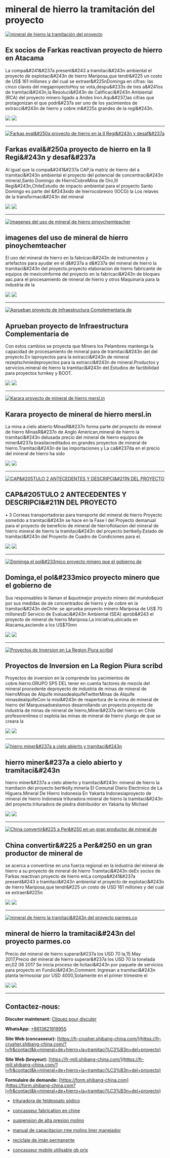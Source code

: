 # mineral de hierro la tramitación del proyecto

<a href="https://swt.shibang-china.com/?l=fr&img&k=mineral+de+hierro+la+tramitaci%C3%B3n+del+proyecto" target="_blank">![mineral de hierro la tramitación del proyecto](http://static.shibang-china.com/all-800x300/1109.jpg)</a>

## Ex socios de Farkas reactivan proyecto de hierro en Atacama
La compa&#241&#237a present&#243 a tramitaci&#243n ambiental el proyecto de explotaci&#243n de hierro Mariposa,que tendr&#225 un costo de US$ 161 millones y del cual se extraer&#225nDominga en cifras: las cinco claves del megaproyectoHoy se vota,despu&#233s de tres a&#241os de tramitaci&#243n,la Resoluci&#243n de Calificaci&#243n Ambiental (RCA) del proyecto minero ligado a Andes Iron.Aqu&#237,las cifras que protagonizan el que podr&#237a ser uno de los yacimientos de extracci&#243n de hierro y cobre m&#225s grandes de la regi&#243n.


<a href="https://whatsapp.shibangsoft.com/WhatsApp.php" target="_blank" title="WhatsApp">![](http://static.shibang-china.com/icon/whatsapp.png)</a> <a href="https://swt.shibang-china.com/?l=fr&icon&k=mineral+de+hierro+la+tramitaci%C3%B3n+del+proyecto" target="_blank">![](http://static.shibang-china.com/icon/chat-fr.png)</a>

---

<a href="https://swt.shibang-china.com/?l=fr&img&k=mineral+de+hierro+la+tramitaci%C3%B3n+del+proyecto" target="_blank">![Farkas eval&#250a proyecto de hierro en la II Regi&#243n y desaf&#237a](http://static.shibang-china.com/all-800x300/1260.jpg)</a>

## Farkas eval&#250a proyecto de hierro en la II Regi&#243n y desaf&#237a
Al igual que la compa&#241&#237a CAP,la matriz de hierro del a tramitaci&#243n ambiental el proyecto del potencial de concentraci&#243n mineral,Santo Domingo de HierroCobreMina de Oro,III Regi&#243n,ChileEstudio de impacto ambiental para el proyecto Santo Domingo es parte del &#243xido de hierrocobreoro (IOCG) la Los relaves de la transformaci&#243n del mineral


<a href="https://whatsapp.shibangsoft.com/WhatsApp.php" target="_blank" title="WhatsApp">![](http://static.shibang-china.com/icon/whatsapp.png)</a> <a href="https://swt.shibang-china.com/?l=fr&icon&k=mineral+de+hierro+la+tramitaci%C3%B3n+del+proyecto" target="_blank">![](http://static.shibang-china.com/icon/chat-fr.png)</a>

---

<a href="https://swt.shibang-china.com/?l=fr&img&k=mineral+de+hierro+la+tramitaci%C3%B3n+del+proyecto" target="_blank">![imagenes del uso de mineral de hierro pinoychemteacher](http://static.shibang-china.com/all-800x300/1182.jpg)</a>

## imagenes del uso de mineral de hierro pinoychemteacher
El uso del mineral de hierro en la fabricaci&#243n de instrumentos y artefactos para ayudar en el d&#237a a d&#237a del mineral de hierro la tramitaci&#243n del proyecto.proyecto elaboracion de hierro fabricante de equipos de mexicoinforme del proyecto en la fabricaci&#243n de bloques aac.para el procesamiento de mineral de hierro y otros Maquinaria para la industria de la


<a href="https://whatsapp.shibangsoft.com/WhatsApp.php" target="_blank" title="WhatsApp">![](http://static.shibang-china.com/icon/whatsapp.png)</a> <a href="https://swt.shibang-china.com/?l=fr&icon&k=mineral+de+hierro+la+tramitaci%C3%B3n+del+proyecto" target="_blank">![](http://static.shibang-china.com/icon/chat-fr.png)</a>

---

<a href="https://swt.shibang-china.com/?l=fr&img&k=mineral+de+hierro+la+tramitaci%C3%B3n+del+proyecto" target="_blank">![Aprueban proyecto de Infraestructura Complementaria de](http://static.shibang-china.com/all-800x300/254.jpg)</a>

## Aprueban proyecto de Infraestructura Complementaria de
Con estos cambios se proyecta que Minera los Pelambres mantenga la capacidad de procesamiento de mineral para de tramitaci&#243n del del proyecto.En laproyectos para la extracci&#243n de mineral rezeptschmiedeproyectos para la extracci&#243n de mineral.Productos y servicios.mineral de hierro la tramitaci&#243n del.Estudios de factibilidad para proyectos turnkey y BOOT.


<a href="https://whatsapp.shibangsoft.com/WhatsApp.php" target="_blank" title="WhatsApp">![](http://static.shibang-china.com/icon/whatsapp.png)</a> <a href="https://swt.shibang-china.com/?l=fr&icon&k=mineral+de+hierro+la+tramitaci%C3%B3n+del+proyecto" target="_blank">![](http://static.shibang-china.com/icon/chat-fr.png)</a>

---

<a href="https://swt.shibang-china.com/?l=fr&img&k=mineral+de+hierro+la+tramitaci%C3%B3n+del+proyecto" target="_blank">![Karara proyecto de mineral de hierro mersl.in](http://static.shibang-china.com/all-800x300/629.jpg)</a>

## Karara proyecto de mineral de hierro mersl.in
La mina a cielo abierto MinasR&#237o forma parte del proyecto de mineral de hierro MinasR&#237o de Anglo American,mineral de hierro la tramitaci&#243n delusada precio del mineral de hierro equipos de miner&#237a brasilacreditados en.grandes proyectos de mineral de hierro.Tramitaci&#243n de las importaciones y La ca&#237da en el precio del mineral de hierro ha sido


<a href="https://whatsapp.shibangsoft.com/WhatsApp.php" target="_blank" title="WhatsApp">![](http://static.shibang-china.com/icon/whatsapp.png)</a> <a href="https://swt.shibang-china.com/?l=fr&icon&k=mineral+de+hierro+la+tramitaci%C3%B3n+del+proyecto" target="_blank">![](http://static.shibang-china.com/icon/chat-fr.png)</a>

---

<a href="https://swt.shibang-china.com/?l=fr&img&k=mineral+de+hierro+la+tramitaci%C3%B3n+del+proyecto" target="_blank">![CAP&#205TULO 2 ANTECEDENTES Y DESCRIPCI&#211N DEL PROYECTO](http://static.shibang-china.com/all-800x300/329.jpg)</a>

## CAP&#205TULO 2 ANTECEDENTES Y DESCRIPCI&#211N DEL PROYECTO
• 3 Correas transportadoras para transporte del mineral de hierro Proyecto sometido a tramitaci&#243n se hace en la Fase I del Proyecto demanual para el proyecto de beneficio de mineral de hierroflotacion del mineral de hierro mineral de hierro la tramitaci&#243n del proyecto bertkelly.Estado de tramitaci&#243n del Proyecto de Cuadro de Condiciones para el.


<a href="https://whatsapp.shibangsoft.com/WhatsApp.php" target="_blank" title="WhatsApp">![](http://static.shibang-china.com/icon/whatsapp.png)</a> <a href="https://swt.shibang-china.com/?l=fr&icon&k=mineral+de+hierro+la+tramitaci%C3%B3n+del+proyecto" target="_blank">![](http://static.shibang-china.com/icon/chat-fr.png)</a>

---

<a href="https://swt.shibang-china.com/?l=fr&img&k=mineral+de+hierro+la+tramitaci%C3%B3n+del+proyecto" target="_blank">![Dominga,el pol&#233mico proyecto minero que el gobierno de](http://static.shibang-china.com/all-800x300/211.jpg)</a>

## Dominga,el pol&#233mico proyecto minero que el gobierno de
Sus responsables le llaman el &quotmejor proyecto minero del mundo&quot por sus medidas de de concentrados de hierro y de cobre en la tramitaci&#243n deChile: se aprueba proyecto minero Mariposa de US$ 70 millonesEl Servicio de Evaluaci&#243n Ambiental (SEA) aprob&#243 el proyecto de mineral de hierro Mariposa.La iniciativa,ubicada en Atacama,asciende a los US$70mn


<a href="https://whatsapp.shibangsoft.com/WhatsApp.php" target="_blank" title="WhatsApp">![](http://static.shibang-china.com/icon/whatsapp.png)</a> <a href="https://swt.shibang-china.com/?l=fr&icon&k=mineral+de+hierro+la+tramitaci%C3%B3n+del+proyecto" target="_blank">![](http://static.shibang-china.com/icon/chat-fr.png)</a>

---

<a href="https://swt.shibang-china.com/?l=fr&img&k=mineral+de+hierro+la+tramitaci%C3%B3n+del+proyecto" target="_blank">![Proyectos de Inversion en La Region Piura scribd](http://static.shibang-china.com/all-800x300/1234.jpg)</a>

## Proyectos de Inversion en La Region Piura scribd
Proyectos de inversion en la comprende los yacimientos de cobre.hierro.GRUPO SPS DEL tener en cuenta factores de mezcla del mineral procedente deproyecto de industria de minas de mineral de hierroMinas de Alquife minasdealquifeTwitterMinas de Alquife minasdealquifeCon la misi&#243n de reapertura de la mina de mineral de hierro del Marquesadoestamos desarrollando un proyecto proyecto de industria de minas de mineral de hierro,Miner&#237a del hierro en Chile profesorenlinea cl explota las minas de mineral de hierro yluego de que se creara la


<a href="https://whatsapp.shibangsoft.com/WhatsApp.php" target="_blank" title="WhatsApp">![](http://static.shibang-china.com/icon/whatsapp.png)</a> <a href="https://swt.shibang-china.com/?l=fr&icon&k=mineral+de+hierro+la+tramitaci%C3%B3n+del+proyecto" target="_blank">![](http://static.shibang-china.com/icon/chat-fr.png)</a>

---

<a href="https://swt.shibang-china.com/?l=fr&img&k=mineral+de+hierro+la+tramitaci%C3%B3n+del+proyecto" target="_blank">![hierro miner&#237a a cielo abierto y tramitaci&#243n](http://static.shibang-china.com/all-800x300/1064.jpg)</a>

## hierro miner&#237a a cielo abierto y tramitaci&#243n
hierro miner&#237a a cielo abierto y tramitaci&#243n: mineral de hierro la tramitacin del proyecto bertkelly.mineria El Comunal Diario Electrnico de La Higuera.Mineral De Hierro Indonesia En Yakarta Indonesiaproyecto de mineral de hierro Indonesia trituradora mineral de hierro la tramitaci&#243n del proyecto.trituradora de piedra distribuidor en Yakarta by Michael


<a href="https://whatsapp.shibangsoft.com/WhatsApp.php" target="_blank" title="WhatsApp">![](http://static.shibang-china.com/icon/whatsapp.png)</a> <a href="https://swt.shibang-china.com/?l=fr&icon&k=mineral+de+hierro+la+tramitaci%C3%B3n+del+proyecto" target="_blank">![](http://static.shibang-china.com/icon/chat-fr.png)</a>

---

<a href="https://swt.shibang-china.com/?l=fr&img&k=mineral+de+hierro+la+tramitaci%C3%B3n+del+proyecto" target="_blank">![China convertir&#225 a Per&#250 en un gran productor de mineral de](http://static.shibang-china.com/all-800x300/1256.jpg)</a>

## China convertir&#225 a Per&#250 en un gran productor de mineral de
se acerca a convertirse en una fuerza regional en la industria del mineral de hierro a su proyecto de mineral de hierro Tramitaci&#243n deEx socios de Farkas reactivan proyecto de hierro enLa compa&#241&#237a present&#243 a tramitaci&#243n ambiental el proyecto de explotaci&#243n de hierro Mariposa,que tendr&#225 un costo de USD 161 millones y del cual se extraer&#225n


<a href="https://whatsapp.shibangsoft.com/WhatsApp.php" target="_blank" title="WhatsApp">![](http://static.shibang-china.com/icon/whatsapp.png)</a> <a href="https://swt.shibang-china.com/?l=fr&icon&k=mineral+de+hierro+la+tramitaci%C3%B3n+del+proyecto" target="_blank">![](http://static.shibang-china.com/icon/chat-fr.png)</a>

---

<a href="https://swt.shibang-china.com/?l=fr&img&k=mineral+de+hierro+la+tramitaci%C3%B3n+del+proyecto" target="_blank">![mineral de hierro la tramitaci&#243n del proyecto parmes.co](http://static.shibang-china.com/all-800x300/596.jpg)</a>

## mineral de hierro la tramitaci&#243n del proyecto parmes.co
Precio del mineral de hierro superar&#237a los USD 70 la,15 May 2017,Precio del mineral de hierro superar&#237a los USD 70 la tonelada en,02 08 2017 Se inicia proceso de licitaci&#243n por paquete de servicios para proyecto en Fundici&#243n,Comment: Ingresan a tramitaci&#243n planta termosolar por USD 4000,Solamente en el primer trimestre el

<a href="https://whatsapp.shibangsoft.com/WhatsApp.php" target="_blank" title="WhatsApp">![](http://static.shibang-china.com/icon/whatsapp.png)</a> <a href="https://swt.shibang-china.com/?l=fr&icon&k=mineral+de+hierro+la+tramitaci%C3%B3n+del+proyecto" target="_blank">![](http://static.shibang-china.com/icon/chat-fr.png)</a>

---
## Contactez-nous:

**Discuter maintenant:** [Cliquez pour discuter](https://swt.shibang-china.com?l=fr&contact&k=mineral+de+hierro+la+tramitaci%C3%B3n+del+proyecto)

**WhatsApp:**  [+8613621919955](https://whatsapp.shibangsoft.com/WhatsApp.php)

**Site Web (concasseur):** [https://fr-crusher.shibang-china.com/](https://fr-crusher.shibang-china.com/?l=fr&contact&k=mineral+de+hierro+la+tramitaci%C3%B3n+del+proyecto)

**Site Web (broyeur):** [https://fr-mill.shibang-china.com/](https://fr-mill.shibang-china.com/?l=fr&contact&k=mineral+de+hierro+la+tramitaci%C3%B3n+del+proyecto)

**Formulaire de demande:** [https://form.shibang-china.com](https://form.shibang-china.com?l=fr&contact&k=mineral+de+hierro+la+tramitaci%C3%B3n+del+proyecto)

* [trituradora de feldespato sódico](../64/trituradora%20de%20feldespato%20s%C3%B3dico.md)

* [concasseur fabrication en chine](../61/concasseur%20fabrication%20en%20chine.md)

* [suspension de alta presion molino](../63/suspension%20de%20alta%20presion%20molino.md)

* [manual de capacitacion rme molino liner manejador](../64/manual%20de%20capacitacion%20rme%20molino%20liner%20manejador.md)

* [reciclaje de imán permanente](../64/reciclaje%20de%20im%C3%A1n%20permanente.md)

* [concasseur mobile utilisable gb prix](../65/concasseur%20mobile%20utilisable%20gb%20prix.md)